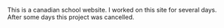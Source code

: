 This is a canadian school website. I worked on this site for several days. After some days this project was cancelled.
